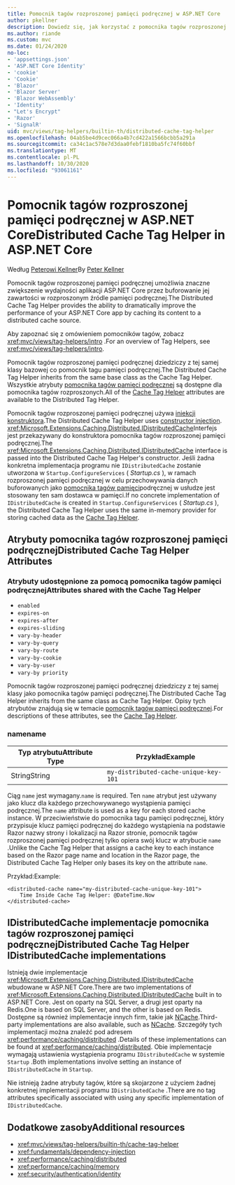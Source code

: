 ```yaml
---
title: Pomocnik tagów rozproszonej pamięci podręcznej w ASP.NET Core
author: pkellner
description: Dowiedz się, jak korzystać z pomocnika tagów rozproszonej pamięci podręcznej.
ms.author: riande
ms.custom: mvc
ms.date: 01/24/2020
no-loc:
- 'appsettings.json'
- 'ASP.NET Core Identity'
- 'cookie'
- 'Cookie'
- 'Blazor'
- 'Blazor Server'
- 'Blazor WebAssembly'
- 'Identity'
- "Let's Encrypt"
- 'Razor'
- 'SignalR'
uid: mvc/views/tag-helpers/builtin-th/distributed-cache-tag-helper
ms.openlocfilehash: 04ab5be4d9cec066a4b7cd422a1566bcbb5a291a
ms.sourcegitcommit: ca34c1ac578e7d3daa0febf1810ba5fc74f60bbf
ms.translationtype: MT
ms.contentlocale: pl-PL
ms.lasthandoff: 10/30/2020
ms.locfileid: "93061161"
---
```

# <a name="distributed-cache-tag-helper-in-aspnet-core"></a><span data-ttu-id="3ac67-103">Pomocnik tagów rozproszonej pamięci podręcznej w ASP.NET Core</span><span class="sxs-lookup"><span data-stu-id="3ac67-103">Distributed Cache Tag Helper in ASP.NET Core</span></span>

<span data-ttu-id="3ac67-104">Według [Peterowi Kellner](https://peterkellner.net)</span><span class="sxs-lookup"><span data-stu-id="3ac67-104">By [Peter Kellner](https://peterkellner.net)</span></span>

<span data-ttu-id="3ac67-105">Pomocnik tagów rozproszonej pamięci podręcznej umożliwia znaczne zwiększenie wydajności aplikacji ASP.NET Core przez buforowanie jej zawartości w rozproszonym źródle pamięci podręcznej.</span><span class="sxs-lookup"><span data-stu-id="3ac67-105">The Distributed Cache Tag Helper provides the ability to dramatically improve the performance of your ASP.NET Core app by caching its content to a distributed cache source.</span></span>

<span data-ttu-id="3ac67-106">Aby zapoznać się z omówieniem pomocników tagów, zobacz <xref:mvc/views/tag-helpers/intro> .</span><span class="sxs-lookup"><span data-stu-id="3ac67-106">For an overview of Tag Helpers, see <xref:mvc/views/tag-helpers/intro>.</span></span>

<span data-ttu-id="3ac67-107">Pomocnik tagów rozproszonej pamięci podręcznej dziedziczy z tej samej klasy bazowej co pomocnik tagu pamięci podręcznej.</span><span class="sxs-lookup"><span data-stu-id="3ac67-107">The Distributed Cache Tag Helper inherits from the same base class as the Cache Tag Helper.</span></span> <span data-ttu-id="3ac67-108">Wszystkie atrybuty [pomocnika tagów pamięci podręcznej](xref:mvc/views/tag-helpers/builtin-th/cache-tag-helper) są dostępne dla pomocnika tagów rozproszonych.</span><span class="sxs-lookup"><span data-stu-id="3ac67-108">All of the [Cache Tag Helper](xref:mvc/views/tag-helpers/builtin-th/cache-tag-helper) attributes are available to the Distributed Tag Helper.</span></span>

<span data-ttu-id="3ac67-109">Pomocnik tagów rozproszonej pamięci podręcznej używa [iniekcji konstruktora](xref:fundamentals/dependency-injection#constructor-injection-behavior).</span><span class="sxs-lookup"><span data-stu-id="3ac67-109">The Distributed Cache Tag Helper uses [constructor injection](xref:fundamentals/dependency-injection#constructor-injection-behavior).</span></span> <span data-ttu-id="3ac67-110"><xref:Microsoft.Extensions.Caching.Distributed.IDistributedCache>Interfejs jest przekazywany do konstruktora pomocnika tagów rozproszonej pamięci podręcznej.</span><span class="sxs-lookup"><span data-stu-id="3ac67-110">The <xref:Microsoft.Extensions.Caching.Distributed.IDistributedCache> interface is passed into the Distributed Cache Tag Helper's constructor.</span></span> <span data-ttu-id="3ac67-111">Jeśli żadna konkretna implementacja programu nie `IDistributedCache` zostanie utworzona w `Startup.ConfigureServices` ( *Startup.cs* ), w ramach rozproszonej pamięci podręcznej w celu przechowywania danych buforowanych jako [pomocnika tagów pamięci](xref:mvc/views/tag-helpers/builtin-th/cache-tag-helper)podręcznej w usłudze jest stosowany ten sam dostawca w pamięci.</span><span class="sxs-lookup"><span data-stu-id="3ac67-111">If no concrete implementation of `IDistributedCache` is created in `Startup.ConfigureServices` ( *Startup.cs* ), the Distributed Cache Tag Helper uses the same in-memory provider for storing cached data as the [Cache Tag Helper](xref:mvc/views/tag-helpers/builtin-th/cache-tag-helper).</span></span>

## <a name="distributed-cache-tag-helper-attributes"></a><span data-ttu-id="3ac67-112">Atrybuty pomocnika tagów rozproszonej pamięci podręcznej</span><span class="sxs-lookup"><span data-stu-id="3ac67-112">Distributed Cache Tag Helper Attributes</span></span>

### <a name="attributes-shared-with-the-cache-tag-helper"></a><span data-ttu-id="3ac67-113">Atrybuty udostępnione za pomocą pomocnika tagów pamięci podręcznej</span><span class="sxs-lookup"><span data-stu-id="3ac67-113">Attributes shared with the Cache Tag Helper</span></span>

* `enabled`
* `expires-on`
* `expires-after`
* `expires-sliding`
* `vary-by-header`
* `vary-by-query`
* `vary-by-route`
* `vary-by-cookie`
* `vary-by-user`
* `vary-by priority`

<span data-ttu-id="3ac67-114">Pomocnik tagów rozproszonej pamięci podręcznej dziedziczy z tej samej klasy jako pomocnika tagów pamięci podręcznej.</span><span class="sxs-lookup"><span data-stu-id="3ac67-114">The Distributed Cache Tag Helper inherits from the same class as Cache Tag Helper.</span></span> <span data-ttu-id="3ac67-115">Opisy tych atrybutów znajdują się w temacie [pomocnik tagów pamięci podręcznej](xref:mvc/views/tag-helpers/builtin-th/cache-tag-helper).</span><span class="sxs-lookup"><span data-stu-id="3ac67-115">For descriptions of these attributes, see the [Cache Tag Helper](xref:mvc/views/tag-helpers/builtin-th/cache-tag-helper).</span></span>

### <a name="name"></a><span data-ttu-id="3ac67-116">name</span><span class="sxs-lookup"><span data-stu-id="3ac67-116">name</span></span>

| <span data-ttu-id="3ac67-117">Typ atrybutu</span><span class="sxs-lookup"><span data-stu-id="3ac67-117">Attribute Type</span></span> | <span data-ttu-id="3ac67-118">Przykład</span><span class="sxs-lookup"><span data-stu-id="3ac67-118">Example</span></span>                               |
| -------------- | ------------------------------------- |
| <span data-ttu-id="3ac67-119">String</span><span class="sxs-lookup"><span data-stu-id="3ac67-119">String</span></span>         | `my-distributed-cache-unique-key-101` |

<span data-ttu-id="3ac67-120">Ciąg `name` jest wymagany.</span><span class="sxs-lookup"><span data-stu-id="3ac67-120">`name` is required.</span></span> <span data-ttu-id="3ac67-121">Ten `name` atrybut jest używany jako klucz dla każdego przechowywanego wystąpienia pamięci podręcznej.</span><span class="sxs-lookup"><span data-stu-id="3ac67-121">The `name` attribute is used as a key for each stored cache instance.</span></span> <span data-ttu-id="3ac67-122">W przeciwieństwie do pomocnika tagu pamięci podręcznej, który przypisuje klucz pamięci podręcznej do każdego wystąpienia na podstawie Razor nazwy strony i lokalizacji na Razor stronie, pomocnik tagów rozproszonej pamięci podręcznej tylko opiera swój klucz w atrybucie `name` .</span><span class="sxs-lookup"><span data-stu-id="3ac67-122">Unlike the Cache Tag Helper that assigns a cache key to each instance based on the Razor page name and location in the Razor page, the Distributed Cache Tag Helper only bases its key on the attribute `name`.</span></span>

<span data-ttu-id="3ac67-123">Przykład:</span><span class="sxs-lookup"><span data-stu-id="3ac67-123">Example:</span></span>

```cshtml
<distributed-cache name="my-distributed-cache-unique-key-101">
    Time Inside Cache Tag Helper: @DateTime.Now
</distributed-cache>
```

## <a name="distributed-cache-tag-helper-idistributedcache-implementations"></a><span data-ttu-id="3ac67-124">IDistributedCache implementacje pomocnika tagów rozproszonej pamięci podręcznej</span><span class="sxs-lookup"><span data-stu-id="3ac67-124">Distributed Cache Tag Helper IDistributedCache implementations</span></span>

<span data-ttu-id="3ac67-125">Istnieją dwie implementacje <xref:Microsoft.Extensions.Caching.Distributed.IDistributedCache> wbudowane w ASP.NET Core.</span><span class="sxs-lookup"><span data-stu-id="3ac67-125">There are two implementations of <xref:Microsoft.Extensions.Caching.Distributed.IDistributedCache> built in to ASP.NET Core.</span></span> <span data-ttu-id="3ac67-126">Jest on oparty na SQL Server, a drugi jest oparty na Redis.</span><span class="sxs-lookup"><span data-stu-id="3ac67-126">One is based on SQL Server, and the other is based on Redis.</span></span> <span data-ttu-id="3ac67-127">Dostępne są również implementacje innych firm, takie jak [NCache](http://www.alachisoft.com/ncache/aspnet-core-idistributedcache-ncache.html).</span><span class="sxs-lookup"><span data-stu-id="3ac67-127">Third-party implementations are also available, such as [NCache](http://www.alachisoft.com/ncache/aspnet-core-idistributedcache-ncache.html).</span></span> <span data-ttu-id="3ac67-128">Szczegóły tych implementacji można znaleźć pod adresem <xref:performance/caching/distributed> .</span><span class="sxs-lookup"><span data-stu-id="3ac67-128">Details of these implementations can be found at <xref:performance/caching/distributed>.</span></span> <span data-ttu-id="3ac67-129">Obie implementacje wymagają ustawienia wystąpienia programu `IDistributedCache` w systemie `Startup` .</span><span class="sxs-lookup"><span data-stu-id="3ac67-129">Both implementations involve setting an instance of `IDistributedCache` in `Startup`.</span></span>

<span data-ttu-id="3ac67-130">Nie istnieją żadne atrybuty tagów, które są skojarzone z użyciem żadnej konkretnej implementacji programu `IDistributedCache` .</span><span class="sxs-lookup"><span data-stu-id="3ac67-130">There are no tag attributes specifically associated with using any specific implementation of `IDistributedCache`.</span></span>

## <a name="additional-resources"></a><span data-ttu-id="3ac67-131">Dodatkowe zasoby</span><span class="sxs-lookup"><span data-stu-id="3ac67-131">Additional resources</span></span>

* <xref:mvc/views/tag-helpers/builtin-th/cache-tag-helper>
* <xref:fundamentals/dependency-injection>
* <xref:performance/caching/distributed>
* <xref:performance/caching/memory>
* <xref:security/authentication/identity>
